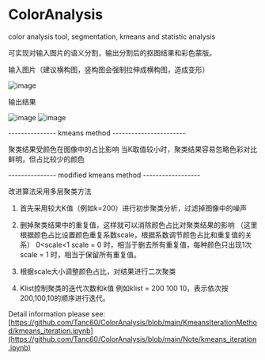 # ColorAnalysis
color analysis tool, segmentation, kmeans and statistic analysis


可实现对输入图片的语义分割，输出分割后的抠图结果和彩色蒙版。
 
输入图片（建议横构图，竖构图会强制拉伸成横构图，造成变形）

![image](https://user-images.githubusercontent.com/48271765/219935238-e6455d54-df5b-4604-92b9-ff0e7a8b8e20.png)
  
输出结果

![image](https://user-images.githubusercontent.com/48271765/219935247-4bed22e0-bbbb-4e53-97d1-b560a14e164e.png)
![image](https://user-images.githubusercontent.com/48271765/219935251-52b26f18-4cc4-4a41-b6fe-f6005ef3fc6e.png)





--------------- kmeans method -----------------------

聚类结果受颜色在图像中的占比影响
当K取值较小时，聚类结果容易忽略色彩对比鲜明，但占比较少的颜色


--------------- modified kmeans method ------------------

改进算法采用多层聚类方法

1. 首先采用较大K值（例如k=200）进行初步聚类分析，过滤掉图像中的噪声

2. 删掉聚类结果中的重复值，这样就可以消除颜色占比对聚类结果的影响
（这里根据颜色占比设置颜色重复系数scale，根据系数调节颜色占比和重复值的关系）
0<scale<1 
scale = 0 时，相当于删去所有重复值，每种颜色只出现1次
scale = 1 时，相当于保留所有重复值。
3. 根据scale大小调整颜色占比，对结果进行二次聚类

4. Klist控制聚类的迭代次数和k值
例如klist = 200 100 10，表示依次按200,100,10的顺序进行迭代。


Detail information please see:
[https://github.com/Tanc60/ColorAnalysis/blob/main/KmeansIterationMethod/kmeans_iteration.ipynb](https://github.com/Tanc60/ColorAnalysis/blob/main/Note/kmeans_iteration.ipynb)

